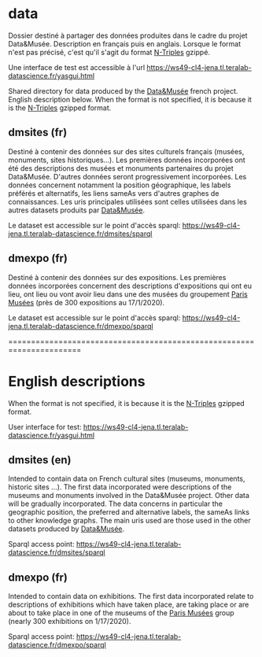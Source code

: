 # data
Dossier destiné à partager des données produites dans le cadre du projet Data&Musée. Description en français puis en anglais. Lorsque le format n'est pas précisé, c'est qu'il s'agit du format [N-Triples](https://en.wikipedia.org/wiki/N-Triples) gzippé.

Une interface de test est accessible à l'url
https://ws49-cl4-jena.tl.teralab-datascience.fr/yasgui.html

Shared directory for data produced by the [Data&amp;Musée](http://datamusee.fr/) french project. English description below. When the format is not specified, it is because it is the [N-Triples](https://en.wikipedia.org/wiki/N-Triples) gzipped format.

## dmsites (fr)
Destiné à contenir des données sur des sites culturels français (musées, monuments, sites historiques...). Les premières données incorporées ont été des descriptions des musées et monuments partenaires du projet Data&Musée. D'autres données seront progressivement incorporées. Les données concernent notamment la position géographique, les labels préférés et alternatifs, les liens sameAs vers d'autres graphes de connaissances. Les uris principales utilisées sont celles utilisées dans les autres datasets produits par [Data&Musée](http://datamusee.fr/).

Le dataset est accessible sur le point d'accès sparql:
https://ws49-cl4-jena.tl.teralab-datascience.fr/dmsites/sparql

## dmexpo (fr)
Destiné à contenir des données sur des expositions. Les premières données incorporées concernent des descriptions d'expositions qui ont eu lieu, ont lieu ou vont avoir lieu dans une des musées du groupement [Paris Musées](http://www.parismusees.paris.fr/fr) (près de 300 expositions au 17/1/2020).

Le dataset est accessible sur le point d'accès sparql:
https://ws49-cl4-jena.tl.teralab-datascience.fr/dmexpo/sparql

======================================================================
# English descriptions
When the format is not specified, it is because it is the [N-Triples](https://en.wikipedia.org/wiki/N-Triples) gzipped format.

User interface for test:
https://ws49-cl4-jena.tl.teralab-datascience.fr/yasgui.html

## dmsites (en)
Intended to contain data on French cultural sites (museums, monuments, historic sites ...). The first data incorporated were descriptions of the museums and monuments involved in the Data&Musée project. Other data will be gradually incorporated. The data concerns in particular the geographic position, the preferred and alternative labels, the sameAs links to other knowledge graphs. The main uris used are those used in the other datasets produced by [Data&Musée](http://datamusee.fr/).

Sparql access point:
https://ws49-cl4-jena.tl.teralab-datascience.fr/dmsites/sparql

## dmexpo (fr)
Intended to contain data on exhibitions. The first data incorporated relate to descriptions of exhibitions which have taken place, are taking place or are about to take place in one of the museums of the [Paris Musées](http://www.parismusees.paris.fr/fr) group (nearly 300 exhibitions on 1/17/2020).

Sparql access point:
https://ws49-cl4-jena.tl.teralab-datascience.fr/dmexpo/sparql
